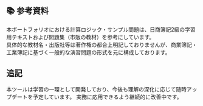 ## 📚 参考資料

本ポートフォリオにおける計算ロジック・サンプル問題は、日商簿記2級の学習用テキストおよび問題集（市販の教材）を参考にしています。  
具体的な教材名・出版社等は著作権の都合上明記しておりませんが、商業簿記・工業簿記に基づく一般的な演習問題の形式を元に構成しております。

## 追記
本ツールは学習の一環として開発しており、今後も理解の深化に応じて随時アップデートを予定しています。
実務に応用できるよう継続的に改善中です。


